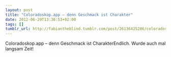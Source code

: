 ```yaml
---
layout: post
title: "Coloradoskop.app – denn Geschmack ist Charakter"
date: 2012-06-29T13:38:53+02:00
tags: []
tumblr_url: http://fabiantheblind.tumblr.com/post/26136425286/coloradoskop-app-denn-geschmack-ist-charakter
---
```

Coloradoskop.app – denn Geschmack ist CharakterEndlich. Wurde auch mal langsam Zeit!
